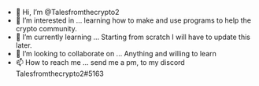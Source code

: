 - 👋 Hi, I’m @Talesfromthecrypto2
- 👀 I’m interested in ... learning how to make and use programs to help the crypto community.
- 🌱 I’m currently learning ... Starting from scratch I will have to update this later.
- 💞️ I’m looking to collaborate on ... Anything and willing to learn 
- 📫 How to reach me ... send me a pm, to my discord Talesfromthecrypto2#5163

<!---
Talesfromthecrypto2/Talesfromthecrypto2 is a ✨ special ✨ repository because its `README.md` (this file) appears on your GitHub profile.
You can click the Preview link to take a look at your changes.
--->
